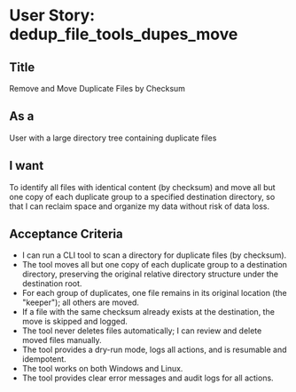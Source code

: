 # User Story: dedup_file_tools_dupes_move

## Title
Remove and Move Duplicate Files by Checksum

## As a
User with a large directory tree containing duplicate files

## I want
To identify all files with identical content (by checksum) and move all but one copy of each duplicate group to a specified destination directory, so that I can reclaim space and organize my data without risk of data loss.


## Acceptance Criteria
- I can run a CLI tool to scan a directory for duplicate files (by checksum).
- The tool moves all but one copy of each duplicate group to a destination directory, preserving the original relative directory structure under the destination root.
- For each group of duplicates, one file remains in its original location (the "keeper"); all others are moved.
- If a file with the same checksum already exists at the destination, the move is skipped and logged.
- The tool never deletes files automatically; I can review and delete moved files manually.
- The tool provides a dry-run mode, logs all actions, and is resumable and idempotent.
- The tool works on both Windows and Linux.
- The tool provides clear error messages and audit logs for all actions.
